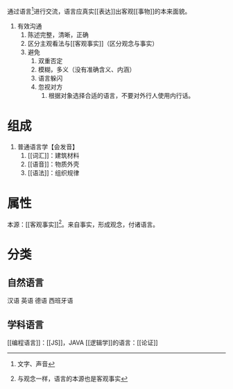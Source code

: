 通过语言[^1]进行交流，语言应真实[[表达]]出客观[[事物]]的本来面貌。

1. 有效沟通
	1. 陈述完整，清晰，正确
	2. 区分主观看法与[[客观事实]]（区分观念与事实）
	3. 避免
		1. 双重否定
		2. 模糊，多义（没有准确含义、内涵）
		3. 语言躲闪
		4. 忽视对方
			1. 根据对象选择合适的语言，不要对外行人使用内行话。
# 组成
1. 普通语言学【会发音】
	1. [[词汇]]：建筑材料
	2. [[语音]]：物质外壳
	3. [[语法]]：组织规律
# 属性
本源：[[客观事实]][^2]。来自事实，形成观念，付诸语言。
# 分类
## 自然语言
汉语
英语
德语
西班牙语
## 学科语言
[[编程语言]]：[[JS]]，JAVA
[[逻辑学]]的语言：[[论证]] 

[^1]: 文字、声音
[^2]: 与观念一样，语言的本源也是客观事实